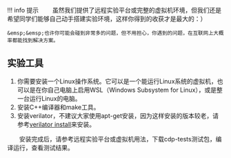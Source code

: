 
!!! info 提示
    &emsp;&emsp;虽然我们提供了远程实验平台或完整的虚拟机环境，但我们还是希望同学们能够自己动手搭建实验环境，这样你得到的收获才是最大的：）
    
    &emsp;&emsp;也许你可能会碰到非常多的问题，但不用担心，你遇到的问题，在互联网上大概率都能找到解决方案。

## 实验工具

1. 你需要安装一个Linux操作系统。它可以是一个能运行Linux系统的虚拟机，也可以是在你自己电脑上启用WSL（Windows Subsystem for Linux），或是整一台运行Linux的电脑。
2. 安装C++编译器和make工具。
3. 安装verilator，不建议大家使用apt-get安装，因为这样安装的版本较老，请参考[verilator install](https://veripool.org/guide/latest/install.html)来安装。

&emsp;&emsp;安装完成后，请参考远程实验平台或虚拟机用法，下载cdp-tests测试包，编译运行，查看测试结果。